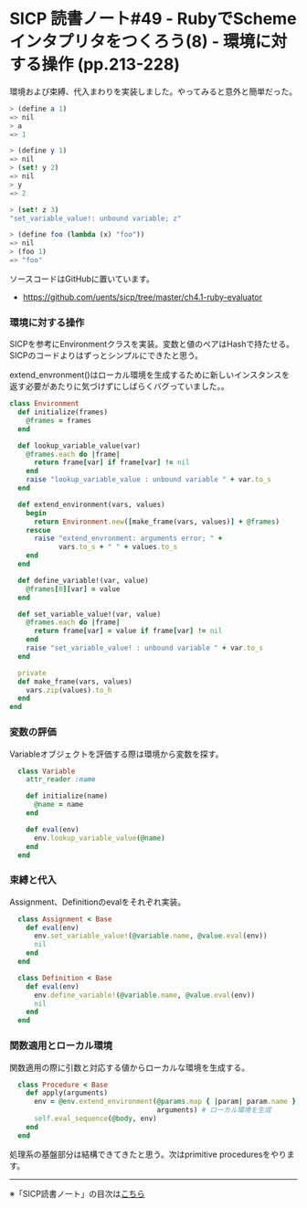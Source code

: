 SICP 読書ノート#49 - RubyでSchemeインタプリタをつくろう(8) - 環境に対する操作 (pp.213-228)
======================================

環境および束縛、代入まわりを実装しました。やってみると意外と簡単だった。

```scheme
> (define a 1)
=> nil
> a
=> 1

> (define y 1)
=> nil
> (set! y 2)
=> nil
> y
=> 2

> (set! z 3)
"set_variable_value!: unbound variable; z"

> (define foo (lambda (x) "foo"))
=> nil
> (foo 1)
=> "foo"
```

ソースコードはGitHubに置いています。

- https://github.com/uents/sicp/tree/master/ch4.1-ruby-evaluator


### 環境に対する操作

SICPを参考にEnvironmentクラスを実装。変数と値のペアはHashで持たせる。SICPのコードよりはずっとシンプルにできたと思う。

extend_envronment()はローカル環境を生成するために新しいインスタンスを返す必要があたりに気づけずにしばらくバグっていました。。

```ruby
class Environment
  def initialize(frames)
    @frames = frames
  end

  def lookup_variable_value(var)
    @frames.each do |frame|
      return frame[var] if frame[var] != nil
    end
    raise "lookup_variable_value : unbound variable " + var.to_s
  end

  def extend_environment(vars, values)
    begin
      return Environment.new([make_frame(vars, values)] + @frames)
    rescue
      raise "extend_envronment: arguments error; " +
            vars.to_s + " " + values.to_s
    end
  end

  def define_variable!(var, value)
    @frames[0][var] = value
  end

  def set_variable_value!(var, value)
    @frames.each do |frame|
      return frame[var] = value if frame[var] != nil
    end
    raise "set_variable_value! : unbound variable " + var.to_s
  end

  private
  def make_frame(vars, values)
    vars.zip(values).to_h
  end
end
```

### 変数の評価

Variableオブジェクトを評価する際は環境から変数を探す。

```ruby
  class Variable
    attr_reader :name

    def initialize(name)
      @name = name
    end

    def eval(env)
      env.lookup_variable_value(@name)
    end
  end
```

### 束縛と代入

Assignment、Definitionのevalをそれぞれ実装。

```ruby
  class Assignment < Base
    def eval(env)
      env.set_variable_value!(@variable.name, @value.eval(env))
      nil
    end
  end

  class Definition < Base
    def eval(env)
      env.define_variable!(@variable.name, @value.eval(env))
      nil
    end
  end
```

### 関数適用とローカル環境

関数適用の際に引数と対応する値からローカルな環境を生成する。

```ruby
  class Procedure < Base
    def apply(arguments)
      env = @env.extend_environment(@params.map { |param| param.name },
                                    arguments) # ローカル環境を生成
      self.eval_sequence(@body, env)
    end
  end
```

処理系の基盤部分は結構できてきたと思う。次はprimitive proceduresをやります。

--------------------------------

※「SICP読書ノート」の目次は[こちら](/entry/sicp/index)


<script type="text/x-mathjax-config">
  MathJax.Hub.Config({ tex2jax: { inlineMath: [['$','$'], ["\\(","\\)"]] } });
</script>
<script type="text/javascript"
  src="http://cdn.mathjax.org/mathjax/latest/MathJax.js?config=TeX-AMS_HTML">
</script>
<meta http-equiv="X-UA-Compatible" CONTENT="IE=EmulateIE7" />


